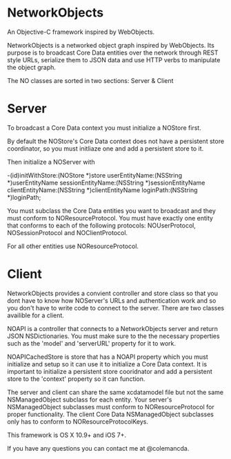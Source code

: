 NetworkObjects
==============

An Objective-C framework inspired by WebObjects.

NetworkObjects is a networked object graph inspired by WebObjects. Its purpose is to broadcast Core Data entities over the network through REST style URLs, serialize them to JSON data and use HTTP verbs to manipulate the object graph.

The NO classes are sorted in two sections: Server & Client

Server
==============

To broadcast a Core Data context you must initialize a NOStore first.

By default the NOStore's Core Data context does not have a persistent store coordinator, so you must initliaze one and add a persistent store to it.

Then initialize a NOServer with 

-(id)initWithStore:(NOStore *)store
    userEntityName:(NSString *)userEntityName
 sessionEntityName:(NSString *)sessionEntityName
  clientEntityName:(NSString *)clientEntityName
         loginPath:(NSString *)loginPath;

You must subclass the Core Data entities you want to broadcast and they must conform to NOResourceProtocol. You must have exactly one entity that conforms to each of the following protocols: NOUserProtocol, NOSessionProtocol and NOClientProtocol.

For all other entities use NOResourceProtocol.

Client
==============

NetworkObjects provides a convient controller and store class so that you dont have to know how NOServer's URLs and authentication work and so you don't have to write code to connect to the server. There are two classes availible for a client.

NOAPI is a controller that connects to a NetworkObjects server and return JSON NSDictionaries. You must make sure to the the necessary properties such as the 'model' and 'serverURL' property for it to work.

NOAPICachedStore is store that has a NOAPI property which you must initialize and setup so it can use it to initialize a Core Data context. It is important to initialize a persistent store cooridnator and add a persistent store to the 'context' property so it can function.

The server and client can share the same xcdatamodel file but not the same NSManagedObject subclass for each entity. Your server's NSManagedObject subclasses must conform to NOResourceProtocol for proper functionality. The client Core Data NSManagedObject subclasses only has to conform to NOResourceProtocolKeys.

This framework is OS X 10.9+ and iOS 7+.

If you have any questions you can contact me at @colemancda.

